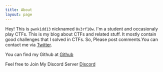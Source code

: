 ```yaml
---
title: About
layout: page
---
```


Hey! This is `pwnk1dd13` nicknamed `0v3rf10w`. I'm a student and occasionaly play CTFs. This is my blog about CTFs and related stuff. It mostly contain good challenges that I solved in CTFs. So, Please post comments.You can contact me via 
<a rel="me" target="_blank" href="https://twitter.com/hck4sks">Twitter</a>.

You can find my Github at <a href="https://github.com/pwnk1dd13">Github</a>

Feel free to Join My Discord Server [Discord](https://discord.gg/Vkvj4B5)